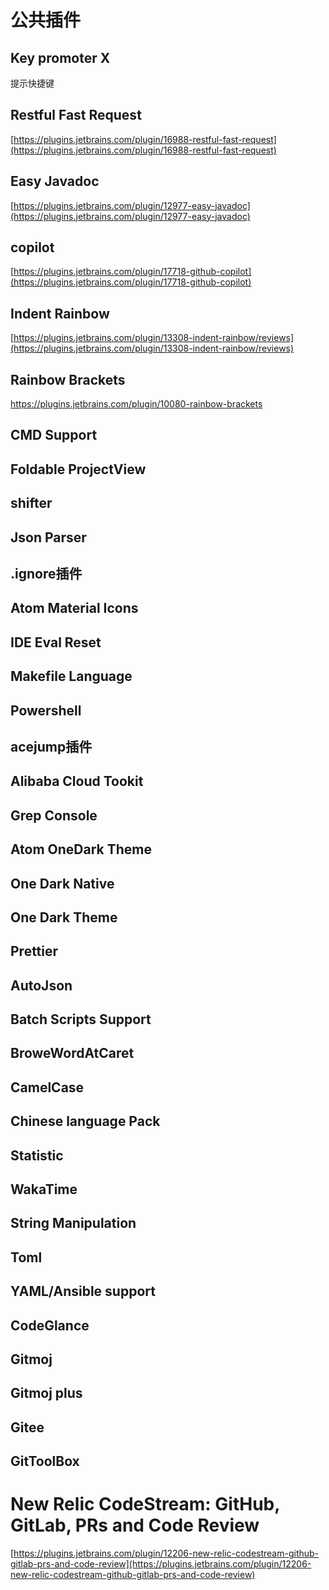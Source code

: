 # 公共插件

## Key promoter X

提示快捷键

## Restful Fast Request

[https://plugins.jetbrains.com/plugin/16988-restful-fast-request](https://plugins.jetbrains.com/plugin/16988-restful-fast-request)

## Easy Javadoc

[https://plugins.jetbrains.com/plugin/12977-easy-javadoc](https://plugins.jetbrains.com/plugin/12977-easy-javadoc)

## copilot

[https://plugins.jetbrains.com/plugin/17718-github-copilot](https://plugins.jetbrains.com/plugin/17718-github-copilot)

## Indent Rainbow

[https://plugins.jetbrains.com/plugin/13308-indent-rainbow/reviews](https://plugins.jetbrains.com/plugin/13308-indent-rainbow/reviews)

## Rainbow Brackets

<https://plugins.jetbrains.com/plugin/10080-rainbow-brackets>

## CMD Support

## Foldable ProjectView

## shifter

## Json Parser

## .ignore插件

## Atom Material Icons

## IDE Eval Reset

## Makefile Language

## Powershell

## acejump插件

## Alibaba Cloud Tookit

## Grep Console

## Atom OneDark Theme

## One Dark Native

## One Dark Theme

## Prettier

## AutoJson

## Batch Scripts Support

## BroweWordAtCaret

## CamelCase

## Chinese language Pack

## Statistic

## WakaTime

## String Manipulation

## Toml

## YAML/Ansible support

## CodeGlance

## Gitmoj

## Gitmoj plus

## Gitee

## GitToolBox

# New Relic CodeStream: GitHub, GitLab, PRs and Code Review

[https://plugins.jetbrains.com/plugin/12206-new-relic-codestream-github-gitlab-prs-and-code-review](https://plugins.jetbrains.com/plugin/12206-new-relic-codestream-github-gitlab-prs-and-code-review)
​
